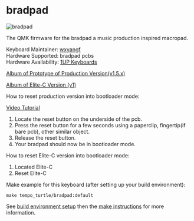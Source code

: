 # bradpad

![bradpad](https://imgur.com/1WONr4P.jpg)

The QMK firmware for the bradpad a music production inspired macropad.

Keyboard Maintainer: [wxyangf](https://github.com/wxyangf)  
Hardware Supported: bradpad pcbs  
Hardware Availability: [1UP Keyboards](https://1upkeyboards.com/)

[Album of Prototype of Production Version(v1.5.x)](https://imgur.com/a/kH5ttny)

[Album of Elite-C Version (v1)](https://imgur.com/a/xjocnNo)

How to reset production version into bootloader mode:

[Video Tutorial](https://youtu.be/Bk429i4Y0E4)

  1. Locate the reset button on the underside of the pcb.
  2. Press the reset button for a few seconds using a paperclip, fingertip(if bare pcb), other similar object.
  3. Release the reset button.
  4. Your bradpad should now be in bootloader mode.
  
How to reset Elite-C version into bootloader mode:
  1. Located Elite-C
  2. Reset Elite-C

Make example for this keyboard (after setting up your build environment):

    make tempo_turtle/bradpad:default

See [build environment setup](https://docs.qmk.fm/#/getting_started_build_tools) then the [make instructions](https://docs.qmk.fm/#/getting_started_make_guide) for more information.